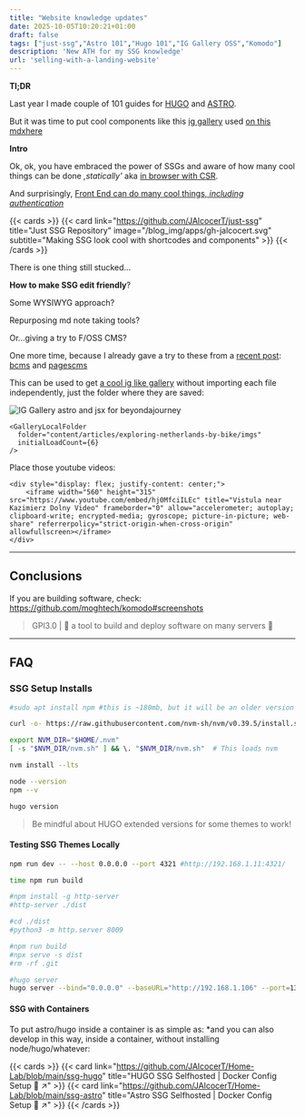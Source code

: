 ```yaml
---
title: "Website knowledge updates"
date: 2025-10-05T10:20:21+01:00
draft: false
tags: ["just-ssg","Astro 101","Hugo 101","IG Gallery OSS","Komodo"]
description: 'New ATH for my SSG knowledge'
url: 'selling-with-a-landing-website'
---
```


**Tl;DR**

Last year I made couple of 101 guides for [HUGO](https://jalcocert.github.io/JAlcocerT/using-hugo-as-website/) and [ASTRO](https://jalcocert.github.io/JAlcocerT/using-astro-as-website/).

But it was time to put cool components like this [ig gallery](https://github.com/JAlcocerT/real-estate-moi/blob/main/moirealestate-astro-theme/src/components/InstagramGalleryLocalFolder.astro) used [on this mdxhere](https://github.com/JAlcocerT/real-estate-moi/blob/main/moirealestate-astro-theme/src/content/property/beachfront-paradise-instagram-gallery.mdx)


**Intro**

Ok, ok, you have embraced the power of SSGs and aware of how many cool things can be done *,statically'* aka [in browser with CSR](https://jalcocert.github.io/JAlcocerT/csr-and-js/).

And surprisingly, [Front End can do many cool things, *including authentication*](https://jalcocert.github.io/JAlcocerT/front-end-and-auth/#whats-forward-auth)

{{< cards >}}
  {{< card link="https://github.com/JAlcocerT/just-ssg" title="Just SSG Repository" image="/blog_img/apps/gh-jalcocert.svg" subtitle="Making SSG look cool with shortcodes and components" >}}
{{< /cards >}}

There is one thing still stucked...

**How to make SSG edit friendly**?

Some WYSIWYG approach? 

Repurposing md note taking tools?

Or...giving a try to F/OSS CMS?

One more time, because I already gave a try to these from a [recent post](https://jalcocert.github.io/JAlcocerT/mailerlite-for-saas/#a-theme-to-test-this): [bcms](https://github.com/bcms/cms) and [pagescms](https://github.com/pages-cms/pages-cms)

This can be used to get [a cool ig like gallery](https://github.com/JAlcocerT/just-ssg/tree/main/astro-ssg/ig-gallery-folder) without importing each file independently, just the folder where they are saved:

![IG Gallery astro and jsx for beyondajourney](/blog_img/web/udf/ig-gallery-beyondajourney.png)

```mdx
<GalleryLocalFolder
  folder="content/articles/exploring-netherlands-by-bike/imgs"
  initialLoadCount={6}
/>
```

Place those youtube videos:

```mdx
<div style="display: flex; justify-content: center;">
    <iframe width="560" height="315" src="https://www.youtube.com/embed/hj0MfciILEc" title="Vistula near Kazimierz Dolny Video" frameborder="0" allow="accelerometer; autoplay; clipboard-write; encrypted-media; gyroscope; picture-in-picture; web-share" referrerpolicy="strict-origin-when-cross-origin" allowfullscreen></iframe>
</div>
```

---

## Conclusions

If you are building software, check: https://github.com/moghtech/komodo#screenshots

> GPl3.0 |  🦎 a tool to build and deploy software on many servers 🦎 


---

## FAQ

### SSG Setup Installs

```sh
#sudo apt install npm #this is ~180mb, but it will be an older version

curl -o- https://raw.githubusercontent.com/nvm-sh/nvm/v0.39.5/install.sh | bash

export NVM_DIR="$HOME/.nvm"
[ -s "$NVM_DIR/nvm.sh" ] && \. "$NVM_DIR/nvm.sh"  # This loads nvm

nvm install --lts

node --version
npm --v
```

```sh
hugo version
```

> Be mindful about HUGO extended versions for some themes to work!

#### Testing SSG Themes Locally

```sh
npm run dev -- --host 0.0.0.0 --port 4321 #http://192.168.1.11:4321/

time npm run build

#npm install -g http-server
#http-server ./dist

#cd ./dist
#python3 -m http.server 8009

#npm run build
#npx serve -s dist
#rm -rf .git
```

```sh
#hugo server 
hugo server --bind="0.0.0.0" --baseURL="http://192.168.1.106" --port=1319
```


#### SSG with Containers

To put astro/hugo inside a container is as simple as: *and you can also develop in this way, inside a container, without installing node/hugo/whatever:

{{< cards >}}
  {{< card link="https://github.com/JAlcocerT/Home-Lab/blob/main/ssg-hugo" title="HUGO SSG Selfhosted | Docker Config Setup 🐋 ↗"  >}}
  {{< card link="https://github.com/JAlcocerT/Home-Lab/blob/main/ssg-astro" title="Astro SSG Selfhosted | Docker Config Setup 🐋 ↗"  >}}
{{< /cards >}}
